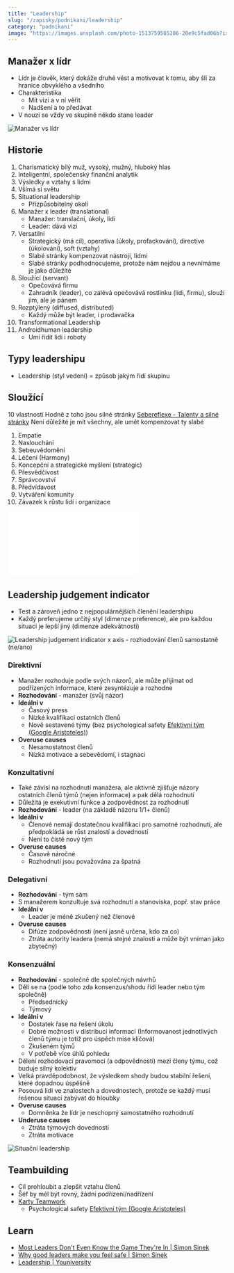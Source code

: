 ```yaml
---
title: "Leadership"
slug: "/zapisky/podnikani/leadership"
category: "podnikani"
image: "https://images.unsplash.com/photo-1513759565286-20e9c5fad06b?ixlib=rb-1.2.1&ixid=MnwxMjA3fDB8MHxwaG90by1wYWdlfHx8fGVufDB8fHx8&auto=format&fit=crop&w=1170&q=80"
---
```


## Manažer x lídr
- Lídr je člověk, který dokáže druhé vést a motivovat k tomu, aby šli za hranice obvyklého a všedního
- Charakteristika
	- Mít vizi a v ní věřit
	- Nadšení a to předávat
- V nouzi se vždy ve skupině někdo stane leader

![Manažer vs lídr](../Assets/Seberozvoj/Práce_v_týmu_(teamwork)/Tm_vs_skupina.png)

## Historie
1. Charismatický bílý muž, vysoký, mužný, hluboký hlas
2. Inteligentní, společenský finanční analytik
3. Výsledky a vztahy s lidmi
4. Všímá si světu
5. Situational leadership
	- Přizpůsobitelný okolí
6. Manažer x leader (translational)
	- Manažer: translační, úkoly, lidi
	- Leader: dává vizi
7. Versatilní
	- Strategický (má cíl), operativa (úkoly, profackování), directive (úkolování), soft (vztahy)
	- Slabé stránky kompenzovat nástroji, lidmi
	- Slabé stránky podhodnocujeme, protože nám nejdou a nevnímáme je jako důležité
8. Sloužící (servant)
	- Opečovává firmu
	- Zahradník (leader), co zalévá opečovává rostlinku (lidi, firmu), slouží jim, ale je pánem
9. Rozptýlený (diffused, distributed)
	- Každý může být leader, i prodavačka
10. Transformational Leadership
11. Androidhuman leadership
	- Umí řídit lidi i roboty

## Typy leadershipu
- Leadership (styl vedení) = způsob jakým řídí skupinu

## Sloužící
10 vlastností
Hodně z toho jsou silné stránky [Sebereflexe - Talenty a silné stránky](../Seberozvoj/Sebereflexe_-_Talenty_a_silné_stránky.md)
Není důležité je mít všechny, ale umět kompenzovat ty slabé
1. Empatie
2. Naslouchání
3. Sebeuvědomění
4. Léčení (Harmony)
5. Koncepční a strategické myšlení (strategic)
6. Přesvědčivost
7. Správcovství
8. Předvídavost
9. Vytváření komunity
10. Závazek k růstu lidí i organizace

![10_vlastnosti](../Assets/Podnikání/leadership/10_vlastnosti.pdf)

## Leadership judgement indicator
- Test a zároveň jedno z nejpopulárnějších členění leadershipu
- Každý preferujeme určitý styl (dimenze preference), ale pro každou situaci je lepší jiný (dimenze adekvátnosti)

![Leadership judgement indicator](../Assets/Podnikání/leadership/Images/Leadership_judgement_indicator.png)
x axis - rozhodování členů samostatně (ne/ano)

### Direktivní
- Manažer rozhoduje podle svých názorů, ale může přijímat od podřízených informace, které zesyntézuje a rozhodne
- **Rozhodování** - manažer (svůj názor)
- **Ideální v**
	- Časový press
	- Nízké kvalifikaci ostatních členů
	- Nově sestavené týmy (bez psychological safety [Efektivní tým (Google Aristoteles)](../../../Podnikání/Efektivní_tým_(Google_Aristoteles).md))
- **Overuse causes**
	- Nesamostatnost členů
	- Nízká motivace a sebevědomí, i stagnaci

### Konzultativní
- Také závisí na rozhodnutí manažera, ale aktivně zjišťuje názory ostatních členů týmů (nejen informace) a pak dělá rozhodnutí
- Důležitá je exekutivní funkce a zodpovědnost za rozhodnutí
- **Rozhodování** - leader (na základě názoru 1/1+ členů)
- **Ideální v**
	- Členové nemají dostatečnou kvalifikaci pro samotné rozhodnutí, ale předpokládá se růst znalostí a dovedností
	- Není to čistě nový tým
- **Overuse causes**
	- Časově náročné
	- Rozhodnutí jsou považována za špatná

### Delegativní
- **Rozhodování** - tým sám
- S manažerem konzultuje svá rozhodnutí a stanoviska, popř. stav práce
- **Ideální v**
	- Leader je méně zkušený než členové
- **Overuse causes**
	- Difúze zodpovědnosti (není jasně určena, kdo za co)
	- Ztráta autority leadera (nemá stejné znalosti a může být vníman jako zbytečný)


### Konsenzuální
- **Rozhodování** - společně dle společných návrhů
- Dělí se na (podle toho zda konsenzus/shodu řídí leader nebo tým společně)
	- Předsednický
	- Týmový
- **Ideální v**
	- Dostatek řase na řešení úkolu
	- Dobré možnosti v distribuci informací (Informovanost jednotlivých členů týmu je totiž pro úspěch mise klíčová)
	- Zkušeném týmů
	- V potřebě více úhlů pohledu
- Dělení rozhodovací pravomoci (a odpovědnosti) mezi členy týmu, což buduje silný kolektiv
- Velká pravděpodobnost, že výsledkem shody budou stabilní řešení, které dopadnou úspěšně
- Posouvá lidi ve znalostech a dovednostech, protože se každý musí řešenou situací zabývat do hloubky
- **Overuse causes**
	- Domněnka že lídr je neschopný samostatného rozhodnutí
- **Underuse causes**
	- Ztráta týmových dovedností
	- Ztráta motivace

![Situační leadership](../Assets/Podnikání/leadership/Images/Leadership_2.png)

## Teambuilding
- Cíl prohloubit a zlepšit vztahu členů
- Šéf by měl být rovný, žádní podřízení/nadřízení
- [Karty Teamwork](https://www.theschooloflife.com/shop/teamwork-game/)
	- Psychological safety [Efektivní tým (Google Aristoteles)](../../../Podnikání/Efektivní_tým_(Google_Aristoteles).md)

## Learn
- [Most Leaders Don't Even Know the Game They're In | Simon Sinek](https://www.youtube.com/watch?v=RyTQ5-SQYTo&list=WL&index=7)
- [Why good leaders make you feel safe | Simon Sinek](https://www.youtube.com/watch?v=lmyZMtPVodo)
- [Leadership | Youniversity](https://youniversity.cz/modul/prace-v-tymu/lekce/2)